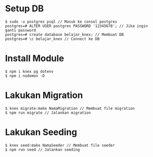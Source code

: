 # Setup DB

```
$ sudo -u postgres psql // Masuk ke consol postgres
postgres=# ALTER USER postgres PASSWORD '12345678'; // Jika ingin ganti password
postgres=# create database belajar_knex; // Membuat DB
postgres=# \c belajar_knex // Connect ke DB
```

# Install Module

```
$ npm i knex pg dotenv
$ npm i nodemon -D
```

# Lakukan Migration

```
$ knex migrate:make NamaMigration // Membuat file migration
$ npm run migrate // Jalankan migration
```

# Lakukan Seeding

```
$ knex seed:make NamaSeeder // Membuat file seeder
$ npm run seed // Jalankan seeding
```
